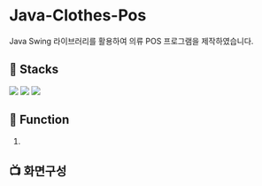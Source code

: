 # Java-Clothes-Pos
Java Swing 라이브러리를 활용하여 의류 POS 프로그램을 제작하였습니다.

## 🔨 Stacks
<img src="https://img.shields.io/badge/eclipse-2C2255?style=for-the-badge&logo=eclipseide&logoColor=white">
<img src="https://img.shields.io/badge/java-007396?style=for-the-badge&logo=java&logoColor=white">
<img src="https://img.shields.io/badge/mysql-4479A1?style=for-the-badge&logo=mysql&logoColor=white">

## 📀 Function
1. 

## 📺 화면구성

